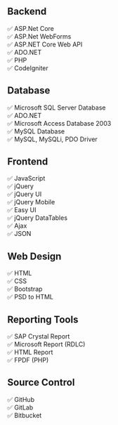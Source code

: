 ## Backend
✅ ASP.Net Core </br>
✅ ASP.Net WebForms </br>
✅ ASP.NET Core Web API </br>
✅ ADO.NET </br>
✅ PHP </br>
✅ CodeIgniter </br>

## Database
✅ Microsoft SQL Server Database</br>
✅ ADO.NET </br>
✅ Microsoft Access Database 2003 </br>
✅ MySQL Database</br>
✅ MySQL, MySQLi, PDO Driver </br>

## Frontend
✅ JavaScript </br>
✅ jQuery </br>
✅ jQuery UI </br>
✅ jQuery Mobile </br>
✅ Easy UI </br>
✅ jQuery DataTables </br>
✅ Ajax </br>
✅ JSON </br>

## Web Design
✅ HTML </br>
✅ CSS </br>
✅ Bootstrap </br>
✅ PSD to HTML </br>

## Reporting Tools
✅ SAP Crystal Report </br>
✅ Microsoft Report (RDLC) </br>
✅ HTML Report </br>
✅ FPDF (PHP) </br>

## Source Control
✅ GitHub </br>
✅ GitLab </br>
✅ Bitbucket </br>
